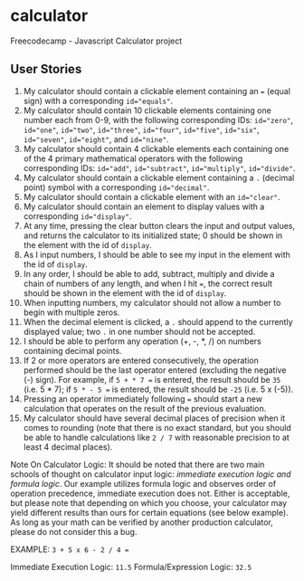 # calculator
Freecodecamp - Javascript Calculator project

## User Stories
1. My calculator should contain a clickable element containing an `=` (equal sign) with a corresponding `id="equals"`.
2. My calculator should contain 10 clickable elements containing one number each from 0-9, with the following corresponding IDs: `id="zero"`, `id="one"`, `id="two"`, `id="three"`, `id="four"`, `id="five"`, `id="six"`, `id="seven"`, `id="eight"`, and `id="nine"`.
3. My calculator should contain 4 clickable elements each containing one of the 4 primary mathematical operators with the following corresponding IDs: `id="add"`, `id="subtract"`, `id="multiply"`, `id="divide"`.
4. My calculator should contain a clickable element containing a `.` (decimal point) symbol with a corresponding `id="decimal"`.
5. My calculator should contain a clickable element with an `id="clear"`.
6. My calculator should contain an element to display values with a corresponding `id="display"`.
7. At any time, pressing the clear button clears the input and output values, and returns the calculator to its initialized state; 0 should be shown in the element with the id of `display`.
8. As I input numbers, I should be able to see my input in the element with the id of `display`.
9. In any order, I should be able to add, subtract, multiply and divide a chain of numbers of any length, and when I hit `=`, the correct result should be shown in the element with the id of `display`.
10. When inputting numbers, my calculator should not allow a number to begin with multiple zeros.
11. When the decimal element is clicked, a `.` should append to the currently displayed value; two `.` in one number should not be accepted.
12. I should be able to perform any operation (+, -, *, /) on numbers containing decimal points.
13. If 2 or more operators are entered consecutively, the operation performed should be the last operator entered (excluding the negative (-) sign). For example, if `5 + * 7 =` is entered, the result should be `35` (i.e. 5 * 7); if `5 * - 5 =` is entered, the result should be `-25` (i.e. 5 x (-5)).
14. Pressing an operator immediately following `=` should start a new calculation that operates on the result of the previous evaluation.
15. My calculator should have several decimal places of precision when it comes to rounding (note that there is no exact standard, but you should be able to handle calculations like `2 / 7` with reasonable precision to at least 4 decimal places).

Note On Calculator Logic: It should be noted that there are two main schools of thought on calculator input logic: *immediate execution logic and formula logic*. Our example utilizes formula logic and observes order of operation precedence, immediate execution does not. Either is acceptable, but please note that depending on which you choose, your calculator may yield different results than ours for certain equations (see below example). As long as your math can be verified by another production calculator, please do not consider this a bug.

EXAMPLE: `3 + 5 x 6 - 2 / 4 =`

Immediate Execution Logic: `11.5`
Formula/Expression Logic: `32.5`
